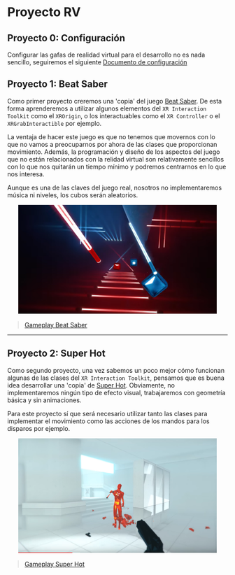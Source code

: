 # Proyecto RV

## Proyecto 0: Configuración

Configurar las gafas de realidad virtual para el desarrollo no es nada sencillo, seguiremos el siguiente [Documento de configuración](https://github.com/videojuegos-abastos/RVRA/blob/main/te/configuracion.md)

## Proyecto 1: Beat Saber

Como primer proyecto creremos una 'copia' del juego [Beat Saber](https://beatsaber.com/). De esta forma aprenderemos a utilizar algunos elementos del `XR Interaction Toolkit` como el `XROrigin`, o los interactuables como el `XR Controller` o el `XRGrabInteractible` por ejemplo.

La ventaja de hacer este juego es que no tenemos que movernos con lo que no vamos a preocuparnos por ahora de las clases que proporcionan movimiento. Además, la programación y diseño de los aspectos del juego que no están relacionados con la relidad virtual son relativamente sencillos con lo que nos quitarán un tiempo mínimo y podremos centrarnos en lo que nos interesa.

Aunque es una de las claves del juego real, nosotros no implementaremos música ni niveles, los cubos serán aleatorios.


<p align="center">
<img src="img/beat-saber-sample.PNG" width="90%" />
</p>

> [Gameplay Beat Saber](https://www.youtube.com/watch?v=py2bnYWhuJI)

---

## Proyecto 2: Super Hot

Como segundo proyecto, una vez sabemos un poco mejor cómo funcionan algunas de las clases del `XR Interaction Toolkit`, pensamos que es buena idea desarrollar una 'copia' de [Super Hot](https://superhotgame.com/). Obviamente, no implementaremos ningún tipo de efecto visual, trabajaremos con geometría básica y sin animaciones.

Para este proyecto sí que será necesario utilizar tanto las clases para implementar el movimiento como las acciones de los mandos para los disparos por ejemplo.

<p align="center">
<img src="img/super-hot-sample.PNG" width="90%" />
</p>

> [Gameplay Super Hot](https://www.youtube.com/watch?v=ygyJUJowKQk)
